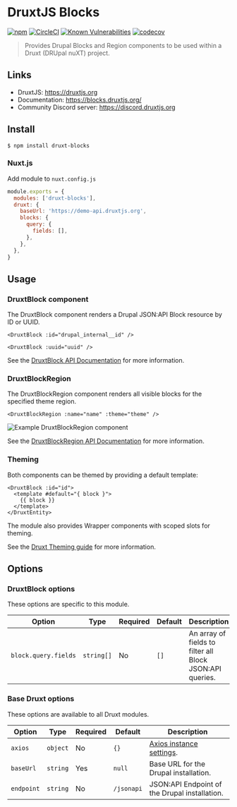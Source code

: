 # DruxtJS Blocks

[![npm](https://badgen.net/npm/v/druxt-blocks)](https://www.npmjs.com/package/druxt-blocks)
[![CircleCI](https://circleci.com/gh/druxt/druxt-blocks.svg?style=svg)](https://circleci.com/gh/druxt/druxt-blocks)
[![Known Vulnerabilities](https://snyk.io/test/github/druxt/druxt-blocks/badge.svg?targetFile=package.json)](https://snyk.io/test/github/druxt/druxt-blocks?targetFile=package.json)
[![codecov](https://codecov.io/gh/druxt/druxt-blocks/branch/develop/graph/badge.svg)](https://codecov.io/gh/druxt/druxt-blocks)

> Provides Drupal Blocks and Region components to be used within a Druxt (DRUpal nuXT) project.

## Links

- DruxtJS: https://druxtjs.org
- Documentation: https://blocks.druxtjs.org/
- Community Discord server: https://discord.druxtjs.org


## Install

`$ npm install druxt-blocks`


### Nuxt.js

Add module to `nuxt.config.js`

```js
module.exports = {
  modules: ['druxt-blocks'],
  druxt: {
    baseUrl: 'https://demo-api.druxtjs.org',
    blocks: {
      query: {
        fields: [],
      },
    },
  },
}
```

## Usage

### DruxtBlock component

The DruxtBlock component renders a Drupal JSON:API Block resource by ID or UUID.

```vue
<DruxtBlock :id="drupal_internal__id" />
```

```vue
<DruxtBlock :uuid="uuid" />
```

See the [DruxtBlock API Documentation](https://blocks.druxtjs.org/api/components/DruxtBlock.html) for more information.


### DruxtBlockRegion

The DruxtBlockRegion component renders all visible blocks for the specified theme region.

```vue
<DruxtBlockRegion :name="name" :theme="theme" />
```

![Example DruxtBlockRegion component](https://raw.githubusercontent.com/druxt/druxt-blocks/HEAD/docs/images/druxt-block-region.png)

See the [DruxtBlockRegion API Documentation](https://blocks.druxtjs.org/api/components/DruxtBlockRegion.html) for more information.


### Theming

Both components can be themed by providing a default template:

```vue
<DruxtBlock :id="id">
  <template #default="{ block }">
    {{ block }}
  </template>
</DruxtEntity>
```

The module also provides Wrapper components with scoped slots for theming.

See the [Druxt Theming guide](https://druxtjs.org/guide/theming.html) for more information.


## Options

### DruxtBlock options

These options are specific to this module.

| Option | Type | Required | Default | Description |
| --- | --- | --- | --- | --- |
| `block.query.fields` | `string[]` | No | `[]` | An array of fields to filter all Block JSON:API queries. |


### Base Druxt options

These options are available to all Druxt modules.

| Option | Type | Required | Default | Description |
| --- | --- | --- | --- | --- |
| `axios` | `object` | No | `{}` | [Axios instance settings](https://github.com/axios/axios#axioscreateconfig). |
| `baseUrl` | `string` | Yes | `null` | Base URL for the Drupal installation. |
| `endpoint` | `string` | No | `/jsonapi` | JSON:API Endpoint of the Drupal installation. |
